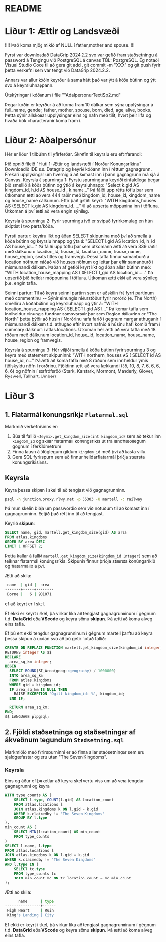 # README

# Liður 1: Ættir og Landsvæði
!!!!
Það koma mjög mikið af NULL í father,mother and spouse.
!!!

Fyrst var downloadað DataGrip 2024.2.2 svo var gefið fram staðsetningu á password á Tengingu við PostgreSQL á canvas TBL: PostgreSQL. Ég notaði Visual Studio Code til að gera git add . git commit -m "XXX" og git push fyrir þetta verkefni sem var tengt við DataGrip 2024.2.2.

Annars var allur kóðin keyrður á sama hátt það var ýtt á kóða bútinn og ýtt svo á keyrsluhnappann.

Útskýringar í kóðanum í file ""AdalpersonurTextiSp2.md"

Þegar kóðin er keyrður á að koma fram 10 dálkar sem sýna upplýsingar á full_name, gender, father, mother, spouse, born, died, age, alive, books. Þetta sýnir allskonar upplýsingar eins og nafn með tilit, hvort þeir lifa og hvaða bók characteranir koma fram í.

# Liður 2: Aðalpersónur
Hér er liður 1 tilbúinn til yfirferðar. Skrefin til keyrslu eru eftirfarandi:

Þið opnið fileið "Hluti 1: Ættir og landsvæði í Norður Konungsríkinu"
Downloadið IDE s.s. Datagrip og keyrið kóðann inn í réttum gagnagrunn. Frekari upplýsingar um hvernig á að komast inn í þann gagnagrunn má sjá á Canvas.
Keyrsla á spurningu 1:
Fyrstu spurninguna keyriði einfaldlega þegar þið smellið á kóða bútinn og ýtið á keyrsluhnapp:
"Select k_gid AS kingdom_id, h.id AS house_id , k.name..."
Þá fáiði upp rétta töflu þar sem útkomann ætti að vera 444 raðir með kingdom_id, house_id, kingdom_name og house_name dálkunum.
Eftir það getiði keyrt:
"WITH kingdoms_houses AS (SELECT k.gid AS kingdom_id....."
til að upserta möppunina inn í töfluna. Útkoman á því ætti að vera engin sýnileg.

Keyrsla á spurningu 2:
Fyrir spurningu tvö er svipað fyrirkomulag en hún skiptist í tvo parta/kóða.

Fyrsti partur:
keyriru líkt og áðan SELECT skipunina með því að smella á kóða bútinn og keyrslu hnapp og ýta á:
"SELECT l.gid AS location_id, h_id AS house_id...."
Þá fáiði upp töflu þar sem útkomann ætti að vera 339 raðir með dálkunum location_id, house_id, location_name, house_name, house_region, seats titles og framvegis. Þessi tafla finnur samanburð á location nöfnum miðað við houses nöfnum og leitar þar eftir samanburð í mismunandi dálkum.
Þaðan af getiði keyrt líkt og áðan allan bútinn með:
"WITH location_house_mapping AS ( SELECT l_gid AS location_id....."
Þá upsertið þið heildar möppunina í töfluna. Útkoman ætti ekki að vera sýnileg þ.e. engin tafla.

Seinni partur:
Til að keyra seinni partinn sem er aðskilin frá fyrri partinum með commentinu, -- Sýnir einungis niðurstöður fyrir norðrið (e. The North) smelliru á kóðabútinn og keyrsluhnapp og ýtir á:
"WITH location_house_mapping AS ( SELECT l.gid AS l..."
Þá kemur tafla sem inniheldur einungis fundnar samsvaranir þar sem Region dálkurinn er "The North" þetta þýðir að húsin í Norðrinu hafa farið í gegnum margar athuganir í mismunandi dálkum t.d. athugað eftir hvort nafnið á húsinu hafi komið fram í summary dálknum í atlas.locations.
Útkoman hér ætti að vera tafla með 18 röðum með dálkunum location_id, house_id, location_name, house_name, house_region og framvegis.

Keyrsla á spurningu 3:
Hér viljiði smella á kóða bútinn fyrir spurningu 3 og keyra með statement skipuninni:
"WITH northern_houses AS ( SELECT id AS house_id, n..."
Þá ætti að koma tafla með 8 röðum sem inniheldur ýmis fjölskyldu nöfn í norðrinu. Fjöldinn ætti að vera lækkandi (35, 10, 8, 7, 6, 6, 6, 6, 6) og nöfnin í stafrófsröð (Stark, Karstark, Mormont, Manderly, Glover, Ryswell, Tallhart, Umber)

# Liður 3
## 1. Flatarmál konungsríkja `Flatarmal.sql`

Markmið verkefnisinns er: 
1. Búa til fallið `<teymi>.get_kingdom_size(int kingdom_id)` sem að tekur inn `kingdom_id` og skilar flatarmáli konungsríkis út frá landfræðilegum gögnum í ferkílómetrum
2. Finna lausn á ólöglegum gildum `kingdom_id` með því að kasta villu.
3. Gera SQL fyrirspurn sem að finnur heildarflatarmál þriðja stærsta konungsríkisinns.

## Keyrsla
Keyra þessa skipun í skel til að tengjast við gagnagrunninn.
```bash
psql -h junction.proxy.rlwy.net -p 55303 -U martell -d railway
```
Þá mun skelin biðja um passwordið sem við notuðum til að komast inn í gagnagrunninn. Setjið það rétt inn til að tengjast.

Keyrið **skipun**:

```sql
SELECT name, gid, martell.get_kingdom_size(gid) AS area 
FROM atlas.kingdoms
ORDER BY area DESC 
LIMIT 1 OFFSET 2;
```
Þetta kallar á fallið `martell.get_kingdom_size(kingdom_id integer)` sem að teiknar flatarmál konúngsríkis. Skipunin finnur þriðja stærsta konúngsríkið og flatarmálið á því.

Ætti að skila:
```bash
 name  | gid |  area  
-------+-----+--------
 Dorne |   6 | 901071
```
ef að keyrt er í skel.

Ef ekki er keyrt í skel, þá virkar líka að tengjast gagnagrunninum í gégnum t.d. **DataGrid** eða **VScode** og keyra sömu **skipun**. Þá ætti að koma alveg eins tafla.

Ef þú ert ekki tengdur gagnagrunninum í gégnum martell þarftu að keyra þessa skipun á undan svo að þú getir notað fallið:
```sql
CREATE OR REPLACE FUNCTION martell.get_kingdom_size(kingdom_id integer)
RETURNS integer AS $$
DECLARE
  area_sq_km integer;
BEGIN
  SELECT ROUND(ST_Area(geog::geography) / 1000000)
  INTO area_sq_km
  FROM atlas.kingdoms
  WHERE gid = kingdom_id;
  IF area_sq_km IS NULL THEN
    RAISE EXCEPTION 'Ógilt kingdom_id: %', kingdom_id;
  END IF;

  RETURN area_sq_km;
END;
$$ LANGUAGE plpgsql;
```

## 2. Fjöldi staðsetninga og staðsetningar af ákveðnum tegundum `Stadsetning.sql`
Markmiðið með fyrirspurninni er að finna allar staðsetningar sem eru sjaldgæfastar og eru utan "The Seven Kingdoms".

### Keyrsla
Eins og áður ef þú ætlar að keyra skel vertu viss um að vera tengdur gagnagrunni og keyra
```sql
WITH type_counts AS (
    SELECT l.type, COUNT(l.gid) AS location_count
    FROM atlas.locations l
    JOIN atlas.kingdoms k ON l.gid = k.gid
    WHERE k.claimedby != 'The Seven Kingdoms'
    GROUP BY l.type
),
min_count AS (
    SELECT MIN(location_count) AS min_count
    FROM type_counts
)
SELECT l.name, l.type
FROM atlas.locations l
JOIN atlas.kingdoms k ON l.gid = k.gid
WHERE k.claimedby != 'The Seven Kingdoms'
AND l.type IN (
    SELECT tc.type
    FROM type_counts tc
    JOIN min_count mc ON tc.location_count = mc.min_count
);
```
Ætti að skila:
```bash
      name      | type 
----------------+------
 High Heart     | Ruin
 King's Landing | City
```
Ef ekki er keyrt í skel, þá virkar líka að tengjast gagnagrunninum í gégnum t.d. **DataGrid** eða **VScode** og keyra sömu **skipun**. Þá ætti að koma alveg eins tafla.
